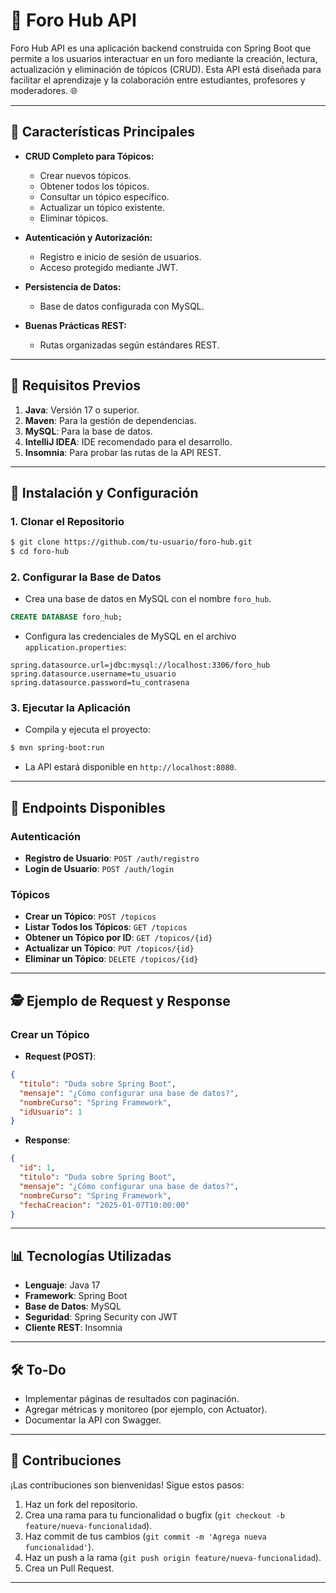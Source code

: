 # 🔗 Foro Hub API

Foro Hub API es una aplicación backend construida con Spring Boot que permite a los usuarios interactuar en un foro mediante la creación, lectura, actualización y eliminación de tópicos (CRUD). Esta API está diseñada para facilitar el aprendizaje y la colaboración entre estudiantes, profesores y moderadores. 🌐

---

## 🚀 Características Principales

- **CRUD Completo para Tópicos:**
  - Crear nuevos tópicos.
  - Obtener todos los tópicos.
  - Consultar un tópico específico.
  - Actualizar un tópico existente.
  - Eliminar tópicos.

- **Autenticación y Autorización:**
  - Registro e inicio de sesión de usuarios.
  - Acceso protegido mediante JWT.

- **Persistencia de Datos:**
  - Base de datos configurada con MySQL.

- **Buenas Prácticas REST:**
  - Rutas organizadas según estándares REST.

---

## 📝 Requisitos Previos

1. **Java**: Versión 17 o superior.
2. **Maven**: Para la gestión de dependencias.
3. **MySQL**: Para la base de datos.
4. **IntelliJ IDEA**: IDE recomendado para el desarrollo.
5. **Insomnia**: Para probar las rutas de la API REST.

---

## 🔧 Instalación y Configuración

### **1. Clonar el Repositorio**
```bash
$ git clone https://github.com/tu-usuario/foro-hub.git
$ cd foro-hub
```

### **2. Configurar la Base de Datos**
- Crea una base de datos en MySQL con el nombre `foro_hub`.
```sql
CREATE DATABASE foro_hub;
```

- Configura las credenciales de MySQL en el archivo `application.properties`:
```properties
spring.datasource.url=jdbc:mysql://localhost:3306/foro_hub
spring.datasource.username=tu_usuario
spring.datasource.password=tu_contrasena
```

### **3. Ejecutar la Aplicación**
- Compila y ejecuta el proyecto:
```bash
$ mvn spring-boot:run
```
- La API estará disponible en `http://localhost:8080`.

---

## 🔄 Endpoints Disponibles

### **Autenticación**
- **Registro de Usuario**: `POST /auth/registro`
- **Login de Usuario**: `POST /auth/login`

### **Tópicos**
- **Crear un Tópico**: `POST /topicos`
- **Listar Todos los Tópicos**: `GET /topicos`
- **Obtener un Tópico por ID**: `GET /topicos/{id}`
- **Actualizar un Tópico**: `PUT /topicos/{id}`
- **Eliminar un Tópico**: `DELETE /topicos/{id}`

---

## 🕵️️ Ejemplo de Request y Response

### **Crear un Tópico**
- **Request (POST)**:
```json
{
  "titulo": "Duda sobre Spring Boot",
  "mensaje": "¿Cómo configurar una base de datos?",
  "nombreCurso": "Spring Framework",
  "idUsuario": 1
}
```

- **Response**:
```json
{
  "id": 1,
  "titulo": "Duda sobre Spring Boot",
  "mensaje": "¿Cómo configurar una base de datos?",
  "nombreCurso": "Spring Framework",
  "fechaCreacion": "2025-01-07T10:00:00"
}
```

---

## 📊 Tecnologías Utilizadas

- **Lenguaje**: Java 17
- **Framework**: Spring Boot
- **Base de Datos**: MySQL
- **Seguridad**: Spring Security con JWT
- **Cliente REST**: Insomnia

---

## 🛠️ To-Do

- Implementar páginas de resultados con paginación.
- Agregar métricas y monitoreo (por ejemplo, con Actuator).
- Documentar la API con Swagger.

---

## 🌟 Contribuciones

¡Las contribuciones son bienvenidas! Sigue estos pasos:
1. Haz un fork del repositorio.
2. Crea una rama para tu funcionalidad o bugfix (`git checkout -b feature/nueva-funcionalidad`).
3. Haz commit de tus cambios (`git commit -m 'Agrega nueva funcionalidad'`).
4. Haz un push a la rama (`git push origin feature/nueva-funcionalidad`).
5. Crea un Pull Request.

---
